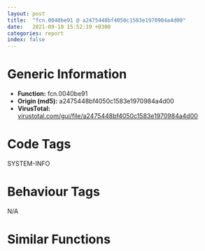 ```yaml
---
layout: post
title:  "fcn.0040be91 @ a2475448bf4050c1583e1970984a4d00"
date:   2021-09-10 15:52:19 +0300
categories: report
index: false
---
```


# Generic Information
- **Function:** fcn.0040be91
- **Origin (md5):** a2475448bf4050c1583e1970984a4d00
- **VirusTotal:** [virustotal.com/gui/file/a2475448bf4050c1583e1970984a4d00][virustotal_ref]

# Code Tags
<span class="tag" id="SYSTEM-INFO">SYSTEM-INFO</span>


# Behaviour Tags
<span class="bhv-tag" id="na">N/A</span>

# Similar Functions
<script type="text/javascript" src="https://www.gstatic.com/charts/loader.js"></script>
<script type="text/javascript">

    google.charts.load('current', {'packages':['corechart']});
    google.charts.setOnLoadCallback(drawChart);

    function drawChart() {
    var data = new google.visualization.DataTable();
        data.addColumn('number', 'X');
        data.addColumn('number', 'Y');
        data.addColumn({type: 'string', role: 'tooltip', 'p': {'html': true}});
        data.addColumn({'type': 'string', 'role': 'style'});
        
        data.addRows([
    [388.107666015625, -1423.9417724609375, '<b><a href="/report/fcn.0040be91@a2475448bf4050c1583e1970984a4d00">fcn.0040be91</a><br>@a2475448bf4050c1583e1970984a4d00</b><br>', 'point { fill-color: #e0440e; }'],
[-1947.723388671875, 609.4773559570312, '<b><a href="/report/fcn.004b641c@3e981d1767f44f5fe2446a49ffe52f4e">fcn.004b641c</a><br>@3e981d1767f44f5fe2446a49ffe52f4e</b><br>', 'null'],
[943.8408203125, 1684.378662109375, '<b><a href="/report/fcn.0040a133@d4e56c7d970c209a3a2b3c4b4cc5e586">fcn.0040a133</a><br>@d4e56c7d970c209a3a2b3c4b4cc5e586</b><br>', 'null'],

        ]);

    var options = {
        title: 'Similarity Plot',
        legend: 'none',
        colors: ['#dedbd9', '#e6693e', '#ec8f6e', '#f3b49f', '#f6c7b6'],
        tooltip: {isHtml: true, trigger: 'both'},
        explorer: {
        actions: ["dragToZoom", "rightClickToReset"],
        },
        chartArea: {
        width: '80%',
        height: '80%'
        },
        width: '100%',
        height: '100%'
    };

    var chart = new google.visualization.ScatterChart(document.getElementById('chart_div'));

    chart.draw(data, options);
    }
    
</script>


<div id="chart_div" style="width: 100%px; height: 100%;"></div>

# Disassembled Code
{% highlight nasm %}

mov eax, 0x40f244
call fcn.00404d88
sub esp, 0x54
and dword[ebp-0x10], 0
push ebx
mov ebx, dword[ebp+8]
push esi
push edi
cmp ebx, 0x111
mov edi, ecx
jne 0x40beca
push dword[ebp+0x10]
mov eax, dword[edi]
push dword[ebp+0xc]
call dword[eax+0x78]
test eax, eax
je 0x40c01a
jmp 0x40c2e7
cmp ebx, 0x4e
jne 0x40bef7
mov eax, dword[ebp+0x10]
cmp dword[eax], 0
je 0x40c01a
mov edx, dword[edi]
lea ecx, [ebp-0x10]
push ecx
push eax
push dword[ebp+0xc]
mov ecx, edi
call dword[edx+0x7c]
test eax, eax
jne case.0x40c065.38
jmp 0x40c01a
mov esi, dword[ebp+0x10]
cmp ebx, 6
jne 0x40bf0f
push esi
call fcn.0040b102
push eax
push dword[ebp+0xc]
push edi
call fcn.0040ae6a
cmp ebx, 0x20
jne 0x40bf2c
mov eax, esi
shr eax, 0x10
push eax
movsx eax, si
push eax
push edi
call fcn.0040aecb
test eax, eax
jne 0x40c2e7
mov eax, dword[edi]
mov ecx, edi
call dword[eax+0x28]
mov ecx, dword[ebp+8]
mov dword[ebp-0x14], eax
mov ebx, eax
mov eax, 0x1ff
and ebx, eax
and ecx, eax
push 7
xor ebx, ecx
call fcn.0040e86a
mov ecx, dword[ebp+8]
lea eax, [ebx+ebx*2]
cmp ecx, dword[eax*4+0x416a08]
lea ebx, [eax*4+0x416a08]
mov eax, dword[ebp-0x14]
jne 0x40bf92
cmp eax, dword[ebx+8]
jne 0x40bf92
mov ebx, dword[ebx+4]
push 7
mov dword[ebp+0x10], ebx
call fcn.0040e8da
test ebx, ebx
je 0x40c01a
cmp dword[ebp+8], 0xc000
jb 0x40c03a
jmp 0x40c31d
test eax, eax
mov dword[ebx], ecx
mov dword[ebx+8], eax
je 0x40c00f
jmp 0x40bfa3
mov eax, dword[ebp-0x14]
mov ecx, dword[ebp+8]
mov edx, 0xc000
cmp ecx, edx
jae 0x40bfc2
push 0
push 0
push ecx
push dword[eax+4]
call fcn.0040be0d
test eax, eax
mov dword[ebp+0x10], eax
jne 0x40c02d
jmp 0x40c003
mov eax, dword[eax+4]
push 0
push 0
push edx
push eax
call fcn.0040be0d
test eax, eax
mov dword[ebp+0x10], eax
je 0x40c003
jmp 0x40bfdc
mov eax, dword[ebp+0x10]
mov ecx, dword[eax+0x10]
mov edx, dword[ebp+8]
cmp dword[ecx], edx
je 0x40c310
push 0
push 0
add eax, 0x18
push 0xc000
push eax
call fcn.0040be0d
test eax, eax
mov dword[ebp+0x10], eax
jne 0x40bfd9
mov eax, dword[ebp-0x14]
mov eax, dword[eax]
test eax, eax
mov dword[ebp-0x14], eax
jne 0x40bf9d
and dword[ebx+4], 0
push 7
call fcn.0040e8da
xor eax, eax
mov ecx, dword[ebp-0xc]
pop edi
pop esi
pop ebx
mov dword
leave
ret 0x10
push 7
mov dword[ebx+4], eax
call fcn.0040e8da
mov ebx, dword[ebp+0x10]
mov ecx, dword[ebp+0x10]
mov ebx, dword[ebx+0x14]
cmp dword[ecx+8], 0x1a
mov eax, dword[ecx+0x10]
jne 0x40c05b
call dword[sym.imp.KERNEL32.dll_GetVersion]
mov ecx, dword[ebp+0x10]
cmp al, 4
sbb eax, eax
and al, 0xf0
add eax, 0x2f
dec eax
cmp eax, 0x30
ja case.0x40c065.38
jmp dword[eax*4+0x40c33f]
push dword[ebp+0xc]
call fcn.0040d8cc
push eax
jmp 0x40c175
push dword[ebp+0xc]
jmp 0x40c175
mov eax, esi
shr eax, 0x10
push eax
movsx eax, si
push eax
push dword[ebp+0xc]
call fcn.0040b102
jmp 0x40c190
push esi
push dword[ebp+0xc]
call fcn.0040b102
jmp 0x40c2aa
lea ecx, [ebp-0x24]
call fcn.0040d82a
mov eax, dword[esi+4]
and dword[ebp-4], 0
lea ecx, [ebp-0x60]
mov dword[ebp-0x20], eax
call fcn.0040ad64
mov eax, dword[esi]
mov esi, dword[esi+8]
push eax
mov byte[ebp-4], 1
mov dword[ebp-0x44], eax
call fcn.0040b129
test eax, eax
jne 0x40c0f3
mov eax, dword[edi+0x34]
test eax, eax
je 0x40c0f0
push dword[ebp-0x44]
lea ecx, [eax+0x20]
call fcn.0040a146
test eax, eax
je 0x40c0f0
mov dword[ebp-0x28], eax
lea eax, [ebp-0x60]
push esi
push eax
lea eax, [ebp-0x24]
mov ecx, edi
push eax
call ebx
and dword[ebp-0x20], 0
and dword[ebp-0x44], 0
and byte[ebp-4], 0
lea ecx, [ebp-0x60]
mov dword[ebp-0x10], eax
call fcn.0040b774
or dword[ebp-4], 0xffffffff
lea ecx, [ebp-0x24]
jmp 0x40c14b
lea ecx, [ebp-0x24]
call fcn.0040d82a
mov eax, dword[esi+4]
push dword[esi+8]
mov dword[ebp-0x20], eax
lea eax, [ebp-0x24]
push eax
mov ecx, edi
mov dword[ebp-4], 2
call ebx
and dword[ebp-0x20], 0
or dword[ebp-4], 0xffffffff
mov dword[ebp-0x10], eax
lea ecx, [ebp-0x24]
call fcn.0040d912
jmp case.0x40c065.38
mov eax, dword[ebp+0xc]
shr eax, 0x10
push eax
push esi
call fcn.0040b102
jmp 0x40c18b
mov eax, dword[ebp+0xc]
shr eax, 0x10
push eax
movzx eax, word[ebp+0xc]
jmp 0x40c2aa
push esi
mov ecx, edi
call ebx
jmp 0x40c328
push esi
call fcn.0040d5fc
push eax
mov eax, dword[ebp+0xc]
shr eax, 0x10
push eax
movzx eax, word[ebp+0xc]
push eax
mov ecx, edi
call ebx
jmp 0x40c328
mov ecx, edi
call ebx
jmp case.0x40c065.38
push dword[ebp+0xc]
jmp 0x40c2b4
mov eax, esi
shr eax, 0x10
movsx eax, ax
push eax
movsx eax, si
push eax
jmp 0x40c297
mov eax, esi
shr eax, 0x10
push eax
movzx eax, si
jmp 0x40c2d5
push dword[ebp+0xc]
call fcn.0040b102
push eax
push esi
call fcn.0040b102
push eax
xor eax, eax
cmp dword[edi+0x1c], esi
sete al
push eax
jmp 0x40c2d9
push dword[ebp+0xc]
call fcn.0040d8cc
push eax
jmp 0x40c2b4
push dword[ebp+0xc]
call fcn.0040d5fc
jmp 0x40c1f1
mov eax, esi
shr eax, 0x10
push eax
movzx eax, si
push eax
push dword[ebp+0xc]
call fcn.0040d5fc
jmp 0x40c1e3
push dword[ebp+0xc]
jmp 0x40c21b
push esi
call fcn.0040b102
jmp 0x40c1f1
mov eax, esi
shr eax, 0x10
push eax
movzx eax, si
jmp 0x40c237
movsx eax, si
shr esi, 0x10
movsx ecx, si
push ecx
push eax
push dword[ebp+0xc]
call fcn.0040b102
jmp 0x40c1e3
push esi
push dword[ebp+0xc]
call fcn.0040b102
jmp 0x40c1b7
push esi
call fcn.0040b102
push eax
jmp 0x40c294
mov eax, dword[ebp+0xc]
shr eax, 0x10
push eax
push esi
call fcn.0040b102
jmp 0x40c2c1
mov eax, dword[ebp+0xc]
movsx edx, ax
shr eax, 0x10
cmp dword[ecx+0x10], 0x1d
mov dword[ebp+8], edx
movsx eax, ax
mov dword[ebp+0xc], eax
jne 0x40c28f
push esi
call fcn.0040b102
push eax
push dword[ebp+0xc]
push dword[ebp+8]
jmp 0x40c2d9
push eax
push edx
jmp 0x40c297
push esi
push dword[ebp+0xc]
mov ecx, edi
call ebx
jmp case.0x40c065.38
movsx eax, si
shr esi, 0x10
movsx ecx, si
push ecx
push eax
jmp 0x40c324
mov ecx, edi
call ebx
jmp 0x40c328
push esi
mov ecx, edi
call ebx
jmp case.0x40c065.38
mov eax, dword[ebp+0xc]
push esi
shr eax, 0x10
push eax
movzx eax, word[ebp+0xc]
jmp 0x40c1e3
movsx eax, si
shr esi, 0x10
movsx ecx, si
push ecx
push eax
push dword[ebp+0xc]
mov ecx, edi
call ebx
jmp case.0x40c065.38
push esi
mov ecx, edi
push dword[ebp+0xc]
call ebx
mov dword[ebp-0x10], 1
jmp case.0x40c065.38
movzx eax, si
shr esi, 0x10
push esi
push eax
mov eax, dword[ebp+0xc]
mov ecx, edi
shr eax, 0x10
push eax
movzx eax, word[ebp+0xc]
push eax
call ebx
mov dword[ebp-0x10], eax
jmp 0x40beea
push 7
mov dword[ebx+4], eax
call fcn.0040e8da
mov ebx, dword[ebp+0x10]
mov ebx, dword[ebx+0x14]
push esi
push dword[ebp+0xc]
mov ecx, edi
call ebx
mov dword[ebp-0x10], eax
mov eax, dword[ebp+0x14]
test eax, eax
je 0x40c337
mov ecx, dword[ebp-0x10]
mov dword[eax], ecx
push 1
pop eax
jmp 0x40c01c

{% endhighlight %}

[virustotal_ref]: https://www.virustotal.com/gui/file/a2475448bf4050c1583e1970984a4d00